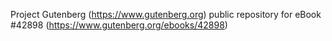 Project Gutenberg (https://www.gutenberg.org) public repository for eBook #42898 (https://www.gutenberg.org/ebooks/42898)

